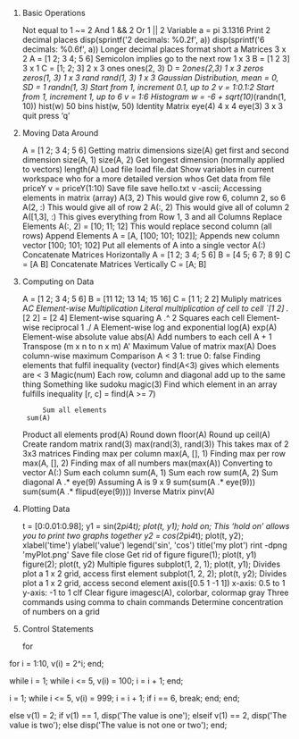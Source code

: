 1. Basic Operations

    Not equal to
        1 ~= 2
    And
        1 && 2
    Or
        1 || 2
    Variable
        a = pi
            3.1316
    Print 2 decimal places
        disp(sprintf('2 decimals: %0.2f', a))
        disp(sprintf('6 decimals: %0.6f', a))
    Longer decimal places
        format short
        a
    Matrices
        3 x 2
            A = [1 2; 3 4; 5 6]
            Semicolon implies go to the next row
        1 x 3
            B = [1 2 3]
        3 x 1
            C = [1; 2; 3]
        2 x 3 ones
            ones(2, 3)
            D = 2*ones(2,3)
        1 x 3 zeros
            zeros(1, 3)
        1 x 3 rand
            rand(1, 3)
        1 x 3 Gaussian Distribution, mean = 0, SD = 1
            randn(1, 3)
    Start from 1, increment 0.1, up to 2
        v = 1:0.1:2
    Start from 1, increment 1, up to 6
        v = 1:6
    Histogram
        w = -6 + sqrt(10)*(randn(1, 10))
        hist(w)
        50 bins
            hist(w, 50)
    Identity Matrix
        eye(4)
            4 x 4
        eye(3)
            3 x 3
    quit
        press ‘q’




2. Moving Data Around

    A = [1 2; 3 4; 5 6]
    Getting matrix dimensions
        size(A)
        get first and second dimension
            size(A, 1)
            size(A, 2)
    Get longest dimension (normally applied to vectors)
        length(A)
    Load file
        load file.dat
    Show variables in current workspace
        who
        for a more detailed version
            whos
    Get data from file priceY
        v = priceY(1:10)
    Save file
        save hello.txt v -ascii;
    Accessing elements in matrix (array)
        A(3, 2)
            This would give row 6, column 2, so 6
        A(2, :)
            This would give all of row 2
        A(:, 2)
            This would give all of column 2
        A([1,3], :)
            This gives everything from Row 1, 3 and all Columns
    Replace Elements
        A(:, 2) = [10; 11; 12]
            This would replace second column (all rows)
    Append Elements
        A = [A, [100; 101; 102]];
            Appends new column vector [100; 101; 102]
    Put all elements of A into a single vector
        A(:)
    Concatenate Matrices Horizontally
        A = [1 2; 3 4; 5 6]
        B = [4 5; 6 7; 8 9]
        C = [A B]
    Concatenate Matrices Vertically
        C = [A; B]

3. Computing on Data

    A = [1 2; 3 4; 5 6]
    B = [11 12; 13 14; 15 16]
    C = [1 1; 2 2]
    Muliply matrices
        A*C
    Element-wise Multiplication
        Literal multiplication of cell to cell
        `[1 2] .* [2 2]
        = [2 4]
    Element-wise squaring
        A .^ 2
        Squares each cell
    Element-wise reciprocal
        1 ./ A
    Element-wise log and exponential
        log(A)
        exp(A)
    Element-wise absolute value
        abs(A)
    Add numbers to each cell
        A + 1
    Transpose (m x n to n x m)
        A'
    Maximum Value of matrix
        max(A)
        Does column-wise maximum
    Comparison
        A < 3
        1: true
        0: false
    Finding elements that fulfil inequality (vector)
        find(A<3)
        gives which elements are < 3
    Magic(num)
        Each row, column and diagonal add up to the same thing
        Something like sudoku
        magic(3)
    Find which element in an array fulfills inequality
        [r, c] = find(A >= 7)


            Sum all elements
        sum(A)
    Product all elements
        prod(A)
    Round down
        floor(A)
    Round up
        ceil(A)
    Create random matrix
        rand(3)
        max(rand(3), rand(3))
            This takes max of 2 3x3 matrices
    Finding max per column
        max(A, [], 1)
    Finding max per row
        max(A, [], 2)
    Finding max of all numbers
        max(max(A))
    Converting to vector
        A(:)
    Sum each column
        sum(A, 1)
    Sum each row
        sum(A, 2)
    Sum diagonal
        A .* eye(9)
        Assuming A is 9 x 9
        sum(sum(A .* eye(9)))
        sum(sum(A .* flipud(eye(9))))
    Inverse Matrix
        pinv(A)

4. Plotting Data

    t = [0:0.01:0.98];
    y1 = sin(2*pi*4*t);
    plot(t, y1);
    hold on;
        This ‘hold on’ allows you to print two graphs together
    y2 = cos(2*pi*4*t);
    plot(t, y2);
    xlabel('time')
    ylabel('value')
    legend('sin', 'cos')
    title('my plot')
    rint -dpng 'myPlot.png'
        Save file
    close
        Get rid of figure
    figure(1); plot(t, y1)
    figure(2); plot(t, y2)
        Multiple figures
    subplot(1, 2, 1);
        plot(t, y1);
        Divides plot a 1 x 2 grid, access first element
    subplot(1, 2, 2);
        plot(t, y2);
        Divides plot a 1 x 2 grid, access second element
    axis([0.5 1 -1 1])
        x-axis: 0.5 to 1
        y-axis: -1 to 1
    clf
        Clear figure
    imagesc(A), colorbar, colormap gray
        Three commands using comma to chain commands
        Determine concentration of numbers on a grid



5. Control Statements

    for

for i = 1:10,
    v(i) = 2^i;
end;


while
i = 1;
while i <= 5,
    v(i) = 100;
    i = i + 1;
end;

i = 1;
while i <= 5,
    v(i) = 999;
    i = i + 1;
    if i == 6,
        break;
    end;
end;



else
v(1) = 2;
if v(1) == 1,
    disp('The value is one');
elseif v(1) == 2,
    disp('The value is two');
else
    disp('The value is not one or two');
end;